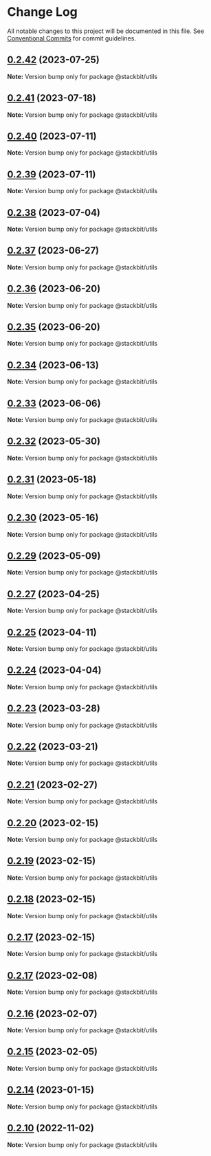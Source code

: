 # Change Log

All notable changes to this project will be documented in this file.
See [Conventional Commits](https://conventionalcommits.org) for commit guidelines.

## [0.2.42](https://github.com/stackbithq/utils/compare/@stackbit/utils@0.2.42-staging.1...@stackbit/utils@0.2.42) (2023-07-25)

**Note:** Version bump only for package @stackbit/utils





## [0.2.41](https://github.com/stackbithq/utils/compare/@stackbit/utils@0.2.41-staging.1...@stackbit/utils@0.2.41) (2023-07-18)

**Note:** Version bump only for package @stackbit/utils





## [0.2.40](https://github.com/stackbithq/utils/compare/@stackbit/utils@0.2.39...@stackbit/utils@0.2.40) (2023-07-11)

**Note:** Version bump only for package @stackbit/utils





## [0.2.39](https://github.com/stackbithq/utils/compare/@stackbit/utils@0.2.39-staging.1...@stackbit/utils@0.2.39) (2023-07-11)

**Note:** Version bump only for package @stackbit/utils





## [0.2.38](https://github.com/stackbithq/utils/compare/@stackbit/utils@0.2.38-staging.1...@stackbit/utils@0.2.38) (2023-07-04)

**Note:** Version bump only for package @stackbit/utils





## [0.2.37](https://github.com/stackbithq/utils/compare/@stackbit/utils@0.2.37-staging.1...@stackbit/utils@0.2.37) (2023-06-27)

**Note:** Version bump only for package @stackbit/utils





## [0.2.36](https://github.com/stackbithq/utils/compare/@stackbit/utils@0.2.35...@stackbit/utils@0.2.36) (2023-06-20)

**Note:** Version bump only for package @stackbit/utils





## [0.2.35](https://github.com/stackbithq/utils/compare/@stackbit/utils@0.2.35-staging.1...@stackbit/utils@0.2.35) (2023-06-20)

**Note:** Version bump only for package @stackbit/utils





## [0.2.34](https://github.com/stackbithq/utils/compare/@stackbit/utils@0.2.34-staging.1...@stackbit/utils@0.2.34) (2023-06-13)

**Note:** Version bump only for package @stackbit/utils





## [0.2.33](https://github.com/stackbithq/utils/compare/@stackbit/utils@0.2.33-staging.1...@stackbit/utils@0.2.33) (2023-06-06)

**Note:** Version bump only for package @stackbit/utils





## [0.2.32](https://github.com/stackbithq/utils/compare/@stackbit/utils@0.2.32-staging.1...@stackbit/utils@0.2.32) (2023-05-30)

**Note:** Version bump only for package @stackbit/utils





## [0.2.31](https://github.com/stackbithq/utils/compare/@stackbit/utils@0.2.31-staging.1...@stackbit/utils@0.2.31) (2023-05-18)

**Note:** Version bump only for package @stackbit/utils





## [0.2.30](https://github.com/stackbithq/utils/compare/@stackbit/utils@0.2.30-staging.1...@stackbit/utils@0.2.30) (2023-05-16)

**Note:** Version bump only for package @stackbit/utils





## [0.2.29](https://github.com/stackbithq/utils/compare/@stackbit/utils@0.2.29-staging.1...@stackbit/utils@0.2.29) (2023-05-09)

**Note:** Version bump only for package @stackbit/utils





## [0.2.27](https://github.com/stackbithq/utils/compare/@stackbit/utils@0.2.27-staging.1...@stackbit/utils@0.2.27) (2023-04-25)

**Note:** Version bump only for package @stackbit/utils





## [0.2.25](https://github.com/stackbithq/utils/compare/@stackbit/utils@0.2.25-staging.1...@stackbit/utils@0.2.25) (2023-04-11)

**Note:** Version bump only for package @stackbit/utils





## [0.2.24](https://github.com/stackbithq/utils/compare/@stackbit/utils@0.2.24-staging.1...@stackbit/utils@0.2.24) (2023-04-04)

**Note:** Version bump only for package @stackbit/utils





## [0.2.23](https://github.com/stackbithq/utils/compare/@stackbit/utils@0.2.23-staging.0...@stackbit/utils@0.2.23) (2023-03-28)

**Note:** Version bump only for package @stackbit/utils





## [0.2.22](https://github.com/stackbithq/utils/compare/@stackbit/utils@0.2.18-staging.2...@stackbit/utils@0.2.22) (2023-03-21)

**Note:** Version bump only for package @stackbit/utils





## [0.2.21](https://github.com/stackbithq/utils/compare/@stackbit/utils@0.2.21-alpha.2...@stackbit/utils@0.2.21) (2023-02-27)

**Note:** Version bump only for package @stackbit/utils






## [0.2.20](https://github.com/stackbithq/utils/compare/@stackbit/utils@0.2.19...@stackbit/utils@0.2.20) (2023-02-15)

**Note:** Version bump only for package @stackbit/utils





## [0.2.19](https://github.com/stackbithq/utils/compare/@stackbit/utils@0.2.19-alpha.0...@stackbit/utils@0.2.19) (2023-02-15)

**Note:** Version bump only for package @stackbit/utils





## [0.2.18](https://github.com/stackbithq/utils/compare/@stackbit/utils@0.2.17-cloudinary-presets.0...@stackbit/utils@0.2.18) (2023-02-15)

**Note:** Version bump only for package @stackbit/utils





## [0.2.17](https://github.com/stackbithq/utils/compare/@stackbit/utils@0.2.17-cloudinary-presets.0...@stackbit/utils@0.2.17) (2023-02-15)

**Note:** Version bump only for package @stackbit/utils





## [0.2.17](https://github.com/stackbithq/utils/compare/@stackbit/utils@0.2.17-alpha.0...@stackbit/utils@0.2.17) (2023-02-08)

**Note:** Version bump only for package @stackbit/utils





## [0.2.16](https://github.com/stackbithq/utils/compare/@stackbit/utils@0.2.16-alpha.0...@stackbit/utils@0.2.16) (2023-02-07)

**Note:** Version bump only for package @stackbit/utils





## [0.2.15](https://github.com/stackbithq/utils/compare/@stackbit/utils@0.2.15-alpha.0...@stackbit/utils@0.2.15) (2023-02-05)

**Note:** Version bump only for package @stackbit/utils





## [0.2.14](https://github.com/stackbithq/utils/compare/@stackbit/utils@0.2.14-alpha.0...@stackbit/utils@0.2.14) (2023-01-15)

**Note:** Version bump only for package @stackbit/utils





## [0.2.10](https://github.com/stackbithq/utils/compare/@stackbit/utils@0.2.10-alpha.1...@stackbit/utils@0.2.10) (2022-11-02)

**Note:** Version bump only for package @stackbit/utils
